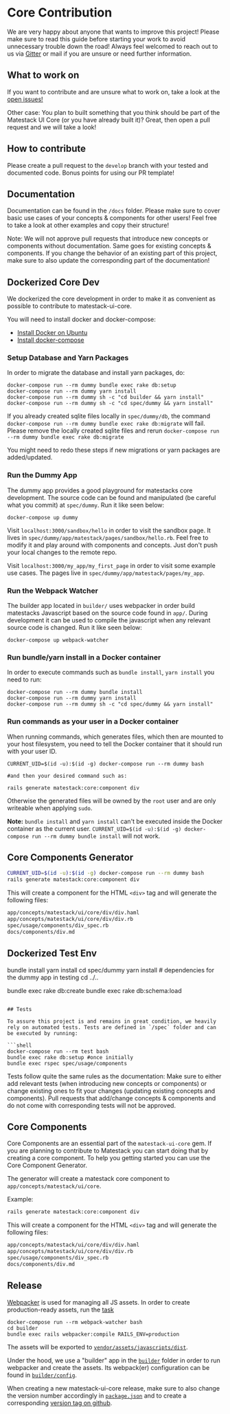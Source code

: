 # Core Contribution

We are very happy about anyone that wants to improve this project! Please make sure to read this guide before starting your work to avoid unnecessary trouble down the road!
Always feel welcomed to reach out to us via [Gitter](https://gitter.im/basemate/community) or mail if you are unsure or need further information.

## What to work on

If you want to contribute and are unsure what to work on, take a look at the [open issues!](https://github.com/basemate/matestack-ui-core/issues)

Other case: You plan to built something that you think should be part of the Matestack UI Core (or you have already built it)? Great, then open a pull request and we will take a look!

## How to contribute

Please create a pull request to the `develop` branch with your tested and documented code. Bonus points for using our PR template!


## Documentation

Documentation can be found in the `/docs` folder. Please make sure to cover basic use cases of your concepts & components for other users!
Feel free to take a look at other examples and copy their structure!

Note: We will not approve pull requests that introduce new concepts or components without documentation. Same goes for existing concepts & components.
If you change the behavior of an existing part of this project, make sure to also update the corresponding part of the documentation!


## Dockerized Core Dev

We dockerized the core development in order to make it as convenient as possible to contribute to matestack-ui-core.

You will need to install docker and docker-compose:

* [Install Docker on Ubuntu](https://docs.docker.com/install/linux/docker-ce/ubuntu/#install-using-the-convenience-script)
* [Install docker-compose](https://docs.docker.com/compose/install/)

### Setup Database and Yarn Packages

In order to migrate the database and install yarn packages, do:

```shell
docker-compose run --rm dummy bundle exec rake db:setup
docker-compose run --rm dummy yarn install
docker-compose run --rm dummy sh -c "cd builder && yarn install"
docker-compose run --rm dummy sh -c "cd spec/dummy && yarn install"
```
If you already created sqlite files locally in `spec/dummy/db`, the command `docker-compose run --rm dummy bundle exec rake db:migrate` will fail. Please remove the locally created sqlite files and rerun `docker-compose run --rm dummy bundle exec rake db:migrate`

You might need to redo these steps if new migrations or yarn packages are added/updated.

### Run the Dummy App

The dummy app provides a good playground for matestacks core development. The source code can be found and manipulated (be careful what you commit) at `spec/dummy`. Run it like seen below:

```shell
docker-compose up dummy
```

Visit `localhost:3000/sandbox/hello` in order to visit the sandbox page. It lives in `spec/dummy/app/matestack/pages/sandbox/hello.rb`. Feel free to modify it and play around with components and concepts. Just don't push your local changes to the remote repo.

Visit `localhost:3000/my_app/my_first_page` in order to visit some example use cases. The pages live in `spec/dummy/app/matestack/pages/my_app`.

### Run the Webpack Watcher

The builder app located in `builder/` uses webpacker in order build matestacks Javascript based on the source code found in `app/`. During development it can be used to compile the javascript when any relevant source code is changed. Run it like seen below:

```shell
docker-compose up webpack-watcher
```

### Run bundle/yarn install in a Docker container

In order to execute commands such as `bundle install`, `yarn install` you need to run:

```shell
docker-compose run --rm dummy bundle install
docker-compose run --rm dummy yarn install
docker-compose run --rm dummy sh -c "cd spec/dummy && yarn install"
```

### Run commands as your user in a Docker container

When running commands, which generates files, which then are mounted to your host filesystem, you need to tell the Docker container that it should run with your user ID.

```shell
CURRENT_UID=$(id -u):$(id -g) docker-compose run --rm dummy bash

#and then your desired command such as:

rails generate matestack:core:component div
```

Otherwise the generated files will be owned by the `root` user and are only writeable when applying `sudo`.

**Note:** `bundle install` and `yarn install` can't be executed inside the Docker container as the current user. `CURRENT_UID=$(id -u):$(id -g) docker-compose run --rm dummy bundle install` will not work.

## Core Components Generator

```bash
CURRENT_UID=$(id -u):$(id -g) docker-compose run --rm dummy bash
rails generate matestack:core:component div
```

This will create a component for the HTML `<div>` tag and will generate the following files:

```bash
app/concepts/matestack/ui/core/div/div.haml
app/concepts/matestack/ui/core/div/div.rb
spec/usage/components/div_spec.rb
docs/components/div.md
```

## Dockerized Test Env

bundle install
yarn install
cd spec/dummy
yarn install # dependencies for the dummy app in testing
cd ../..

bundle exec rake db:create
bundle exec rake db:schema:load
```

## Tests

To assure this project is and remains in great condition, we heavily rely on automated tests. Tests are defined in `/spec` folder and can be executed by running:

```shell
docker-compose run --rm test bash
bundle exec rake db:setup #once initially
bundle exec rspec spec/usage/components

```

Tests follow quite the same rules as the documentation: Make sure to either add relevant tests (when introducing new concepts or components) or change existing ones to fit your changes (updating existing concepts and components). Pull requests that add/change concepts & components and do not come with corresponding tests will not be approved.

## Core Components

Core Components are an essential part of the `matestack-ui-core` gem.
If you are planning to contribute to Matestack you can start doing that by creating a core component. To help you getting started you can use the Core Component Generator.

The generator will create a matestack core component to `app/concepts/matestack/ui/core`.

Example:

```bash
rails generate matestack:core:component div
```

This will create a component for the HTML `<div>` tag and will generate the following files:

```bash
app/concepts/matestack/ui/core/div/div.haml
app/concepts/matestack/ui/core/div/div.rb
spec/usage/components/div_spec.rb
docs/components/div.md
```

## Release

[Webpacker](https://github.com/rails/webpacker) is used for managing all JS assets. In order to create production-ready assets, run the [task](https://github.com/matestack/matestack-ui-core/blob/master/Rakefile)

```shell
docker-compose run --rm webpack-watcher bash
cd builder
bundle exec rails webpacker:compile RAILS_ENV=production
```

The assets will be exported to [`vendor/assets/javascripts/dist`](https://github.com/matestack/matestack-ui-core/tree/master/vendor/assets/javascripts/dist).

Under the hood, we use a "builder" app in the [`builder`](https://github.com/matestack/matestack-ui-core/tree/master/builder) folder in order to run webpacker and create the assets. Its webpack(er) configuration can be found in [`builder/config`](https://github.com/matestack/matestack-ui-core/tree/master/builder/config).

When creating a new matestack-ui-core release, make sure to also change the version number accordingly in [`package.json`](https://github.com/matestack/matestack-ui-core/blob/master/package.json) and to create a corresponding [version tag on github](https://github.com/matestack/matestack-ui-core/tags).
